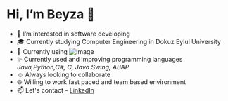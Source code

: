 # Hi, I’m Beyza 👋

- 👀 I’m interested in software developing
- 🎓 Currently studying Computer Engineering in Dokuz Eylul University
- 🌱 Currently using ![image](https://user-images.githubusercontent.com/89788024/153723316-93db6bd4-4049-4dae-bea7-c68f72e63154.png)
- ✨ Currently used and improving programming languages _Java,Python,C#, C, Java Swing, ABAP_
- :relaxed: Always looking to collaborate 
- 🌐 Willing to work fast paced and team based environment
- 📫 Let's contact - [LinkedIn](https://www.linkedin.com/in/beyza-basaran)
